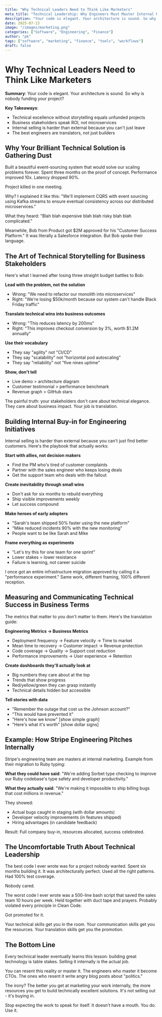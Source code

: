 ```yaml
---
title: "Why Technical Leaders Need to Think Like Marketers"
meta_title: "Technical Leadership: Why Engineers Must Master Internal Marketing"
description: "Your code is elegant. Your architecture is sound. So why is nobody funding your project? Learn how to sell technical initiatives internally."
date: 2025-07-13
image: "/images/marketing.png"
categories: ["Software", "Engineering", "Finance"]
author: "pk"
tags: ["software", "marketing", "finance", "tools", "workflows"]
draft: false
---
```


# Why Technical Leaders Need to Think Like Marketers

**Summary**: Your code is elegant. Your architecture is sound. So why is nobody funding your project?

**Key Takeaways**:
- Technical excellence without storytelling equals unfunded projects
- Business stakeholders speak ROI, not microservices
- Internal selling is harder than external because you can't just leave
- The best engineers are translators, not just builders

## Why Your Brilliant Technical Solution is Gathering Dust

Built a beautiful event-sourcing system that would solve our scaling problems forever. Spent three months on the proof of concept. Performance improved 10x. Latency dropped 90%.

Project killed in one meeting.

Why? I explained it like this: "We'll implement CQRS with event sourcing using Kafka streams to ensure eventual consistency across our distributed microservices."

What they heard: "Blah blah expensive blah blah risky blah blah complicated."

Meanwhile, Bob from Product got $2M approved for his "Customer Success Platform." It was literally a Salesforce integration. But Bob spoke their language.

## The Art of Technical Storytelling for Business Stakeholders

Here's what I learned after losing three straight budget battles to Bob:

**Lead with the problem, not the solution**
- Wrong: "We need to refactor our monolith into microservices"
- Right: "We're losing $50k/month because our system can't handle Black Friday traffic"

**Translate technical wins into business outcomes**
- Wrong: "This reduces latency by 200ms"
- Right: "This improves checkout conversion by 3%, worth $1.2M annually"

**Use their vocabulary**
- They say "agility" not "CI/CD"
- They say "scalability" not "horizontal pod autoscaling"
- They say "reliability" not "five nines uptime"

**Show, don't tell**
- Live demo > architecture diagram
- Customer testimonial > performance benchmark
- Revenue graph > GitHub stars

The painful truth: your stakeholders don't care about technical elegance. They care about business impact. Your job is translation.

## Building Internal Buy-in for Engineering Initiatives

Internal selling is harder than external because you can't just find better customers. Here's the playbook that actually works:

**Start with allies, not decision makers**
- Find the PM who's tired of customer complaints
- Partner with the sales engineer who keeps losing deals
- Get the support team who deals with the fallout

**Create inevitability through small wins**
- Don't ask for six months to rebuild everything
- Ship visible improvements weekly
- Let success compound

**Make heroes of early adopters**
- "Sarah's team shipped 50% faster using the new platform"
- "Mike reduced incidents 90% with the new monitoring"
- People want to be like Sarah and Mike

**Frame everything as experiments**
- "Let's try this for one team for one sprint"
- Lower stakes = lower resistance
- Failure is learning, not career suicide

I once got an entire infrastructure migration approved by calling it a "performance experiment." Same work, different framing, 100% different reception.

## Measuring and Communicating Technical Success in Business Terms

The metrics that matter to you don't matter to them. Here's the translation guide:

**Engineering Metrics → Business Metrics**
- Deployment frequency → Feature velocity → Time to market
- Mean time to recovery → Customer impact → Revenue protection
- Code coverage → Quality → Support cost reduction
- Performance improvements → User experience → Retention

**Create dashboards they'll actually look at**
- Big numbers they care about at the top
- Trends that show progress
- Red/yellow/green they can grasp instantly
- Technical details hidden but accessible

**Tell stories with data**
- "Remember the outage that cost us the Johnson account?"
- "This would have prevented it"
- "Here's how we know" [show simple graph]
- "Here's what it's worth" [show dollar signs]

## Example: How Stripe Engineering Pitches Internally

Stripe's engineering team are masters at internal marketing. Example from their migration to Ruby typing:

**What they could have said**: "We're adding Sorbet type checking to improve our Ruby codebase's type safety and developer productivity."

**What they actually said**: "We're making it impossible to ship billing bugs that cost millions in revenue."

They showed:
- Actual bugs caught in staging (with dollar amounts)
- Developer velocity improvements (in features shipped)
- Hiring advantages (in candidate feedback)

Result: Full company buy-in, resources allocated, success celebrated.

## The Uncomfortable Truth About Technical Leadership

The best code I ever wrote was for a project nobody wanted. Spent six months building it. It was architecturally perfect. Used all the right patterns. Had 100% test coverage.

Nobody cared.

The worst code I ever wrote was a 500-line bash script that saved the sales team 10 hours per week. Held together with duct tape and prayers. Probably violated every principle in Clean Code.

Got promoted for it.

Your technical skills get you in the room. Your communication skills get you the resources. Your translation skills get you the promotion.

## The Bottom Line

Every technical leader eventually learns this lesson: building great technology is table stakes. Selling it internally is the actual job.

You can resent this reality or master it. The engineers who master it become CTOs. The ones who resent it write angry blog posts about "politics."

The irony? The better you get at marketing your work internally, the more resources you get to build technically excellent solutions. It's not selling out - it's buying in.

Stop expecting the work to speak for itself. It doesn't have a mouth. You do. Use it.